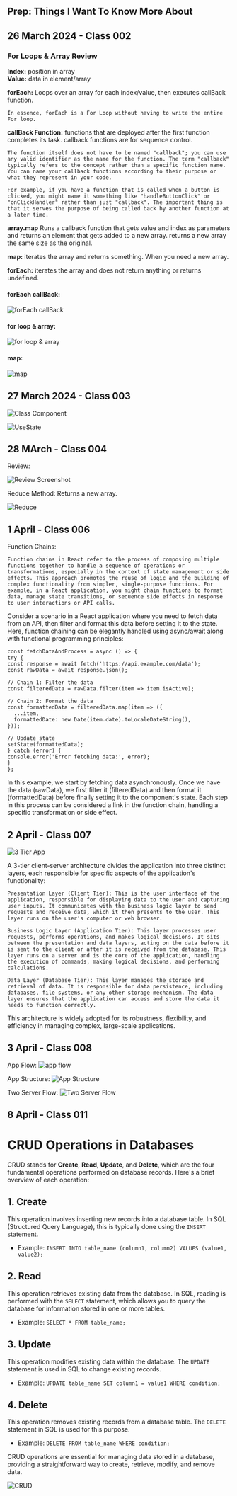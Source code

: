 ## Prep: Things I Want To Know More About

## 26 March 2024 - Class 002

### For Loops &  Array Review  

**Index:** position in array  
**Value:** data in element/array

**forEach:** Loops over an array for each index/value, then executes callBack function.

    In essence, forEach is a For Loop without having to write the entire For loop.

**callBack Function:** functions that are deployed after the first function completes its task. callback functions are for sequence control.

    The function itself does not have to be named "callback"; you can use any valid identifier as the name for the function. The term "callback" typically refers to the concept rather than a specific function name. You can name your callback functions according to their purpose or what they represent in your code.

    For example, if you have a function that is called when a button is clicked, you might name it something like "handleButtonClick" or "onClickHandler" rather than just "callback". The important thing is that it serves the purpose of being called back by another function at a later time.

**array.map**
Runs a callback function that gets value and index as parameters and returns an element that gets added to a new array.
returns a new array the same size as the original.

**map:** iterates the array and returns something. When you need a new array.

**forEach:** iterates the array and does not return anything or returns undefined.

#### forEach callBack:
![forEach callBack](../images/ForEachCallback.png)  
#### for loop & array:
![for loop & array](../images/ForLoopArray.png)  
#### map:
![map](../images/Map.png)

## 27 March 2024 - Class 003

![Class Component](../images/ClassComponents.png)  

![UseState](../images/useState.png)

## 28 MArch - Class 004

Review:  

![Review Screenshot](../images/review.png)

Reduce Method: Returns a new array.

![Reduce](../images/Reduce.png)

## 1 April - Class 006  
  
Function Chains:  

    Function chains in React refer to the process of composing multiple functions together to handle a sequence of operations or transformations, especially in the context of state management or side effects. This approach promotes the reuse of logic and the building of complex functionality from simpler, single-purpose functions. For example, in a React application, you might chain functions to format data, manage state transitions, or sequence side effects in response to user interactions or API calls.  

  Consider a scenario in a React application where you need to fetch data from an API, then filter and format this data before setting it to the state. Here, function chaining can be elegantly handled using async/await along with functional programming principles:

    const fetchDataAndProcess = async () => {
    try {
    const response = await fetch('https://api.example.com/data');
    const rawData = await response.json();
    
    // Chain 1: Filter the data
    const filteredData = rawData.filter(item => item.isActive);
    
    // Chain 2: Format the data
    const formattedData = filteredData.map(item => ({
      ...item,
      formattedDate: new Date(item.date).toLocaleDateString(),
    }));
    
    // Update state
    setState(formattedData);
    } catch (error) {
    console.error('Error fetching data:', error);
    }
    };

In this example, we start by fetching data asynchronously. Once we have the data (rawData), we first filter it (filteredData) and then format it (formattedData) before finally setting it to the component's state. Each step in this process can be considered a link in the function chain, handling a specific transformation or side effect.  
  
## 2 April - Class 007

![3 Tier App](../images/3%20Tier%20Client%20Server.png)
  
 A 3-tier client-server architecture divides the application into three distinct layers, each responsible for specific aspects of the application's functionality:

    Presentation Layer (Client Tier): This is the user interface of the application, responsible for displaying data to the user and capturing user inputs. It communicates with the business logic layer to send requests and receive data, which it then presents to the user. This layer runs on the user's computer or web browser.
 
    Business Logic Layer (Application Tier): This layer processes user requests, performs operations, and makes logical decisions. It sits between the presentation and data layers, acting on the data before it is sent to the client or after it is received from the database. This layer runs on a server and is the core of the application, handling the execution of commands, making logical decisions, and performing calculations.

    Data Layer (Database Tier): This layer manages the storage and retrieval of data. It is responsible for data persistence, including databases, file systems, or any other storage mechanism. The data layer ensures that the application can access and store the data it needs to function correctly.

This architecture is widely adopted for its robustness, flexibility, and efficiency in managing complex, large-scale applications.

## 3 April - Class 008  
App Flow:
![app flow](../images/App%20Flow.png)  

App Structure:
![App Structure](../images/App%20Structure.png)

Two Server Flow:
![Two Server Flow](../images/Two%20Server%20Flow.png)

## 8 April - Class 011

# CRUD Operations in Databases

CRUD stands for **Create**, **Read**, **Update**, and **Delete**, which are the four fundamental operations performed on database records. Here's a brief overview of each operation:

## 1. **Create**
This operation involves inserting new records into a database table. In SQL (Structured Query Language), this is typically done using the `INSERT` statement.

- Example: `INSERT INTO table_name (column1, column2) VALUES (value1, value2);`

## 2. **Read**
This operation retrieves existing data from the database. In SQL, reading is performed with the `SELECT` statement, which allows you to query the database for information stored in one or more tables.

- Example: `SELECT * FROM table_name;` 

## 3. **Update**
This operation modifies existing data within the database. The `UPDATE` statement is used in SQL to change existing records.

- Example: `UPDATE table_name SET column1 = value1 WHERE condition;`

## 4. **Delete**
This operation removes existing records from a database table. The `DELETE` statement in SQL is used for this purpose.

- Example: `DELETE FROM table_name WHERE condition;`

CRUD operations are essential for managing data stored in a database, providing a straightforward way to create, retrieve, modify, and remove data.

![CRUD](../images/CRUD.png)

